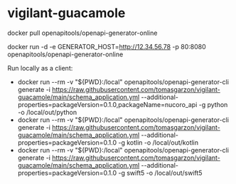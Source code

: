 # vigilant-guacamole

 docker pull openapitools/openapi-generator-online
 
 docker run -d -e GENERATOR_HOST=http://12.34.56.78 -p 80:8080 openapitools/openapi-generator-online
 
 Run locally as a client:
 
* docker run --rm -v "${PWD}:/local" openapitools/openapi-generator-cli generate     -i https://raw.githubusercontent.com/tomasgarzon/vigilant-guacamole/main/schema_application.yml --additional-properties=packageVersion=0.1.0,packageName=nucoro_api    -g python     -o /local/out/python
* docker run --rm -v "${PWD}:/local" openapitools/openapi-generator-cli generate     -i https://raw.githubusercontent.com/tomasgarzon/vigilant-guacamole/main/schema_application.yml --additional-properties=packageVersion=0.1.0    -g kotlin     -o /local/out/kotlin
* docker run --rm -v "${PWD}:/local" openapitools/openapi-generator-cli generate     -i https://raw.githubusercontent.com/tomasgarzon/vigilant-guacamole/main/schema_application.yml --additional-properties=packageVersion=0.1.0    -g swift5     -o /local/out/swift5

